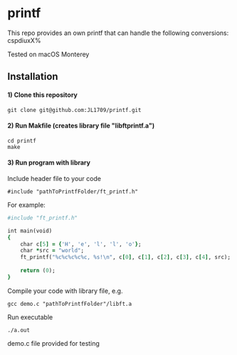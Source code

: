 # printf
This repo provides an own printf that can handle the following conversions: cspdiuxX%  

Tested on macOS Monterey

## Installation

#### 1) Clone this repository 
```
git clone git@github.com:JL1709/printf.git
```

#### 2) Run Makfile (creates library file "libftprintf.a")
```
cd printf
make
```

#### 3)  Run program with library
Include header file to your code
```
#include "pathToPrintfFolder/ft_printf.h"
```
For example:
```ruby
#include "ft_printf.h"

int main(void)
{
	char c[5] = {'H', 'e', 'l', 'l', 'o'};
	char *src = "world";
	ft_printf("%c%c%c%c%c, %s!\n", c[0], c[1], c[2], c[3], c[4], src);
	
	return (0);
}
```

Compile your code with library file, e.g.
```
gcc demo.c "pathToPrintfFolder"/libft.a
```

Run executable
```
./a.out
```
demo.c file provided for testing
